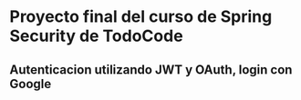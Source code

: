 # Proyecto final del curso de Spring Security de TodoCode
## Autenticacion utilizando JWT y OAuth, login con Google
